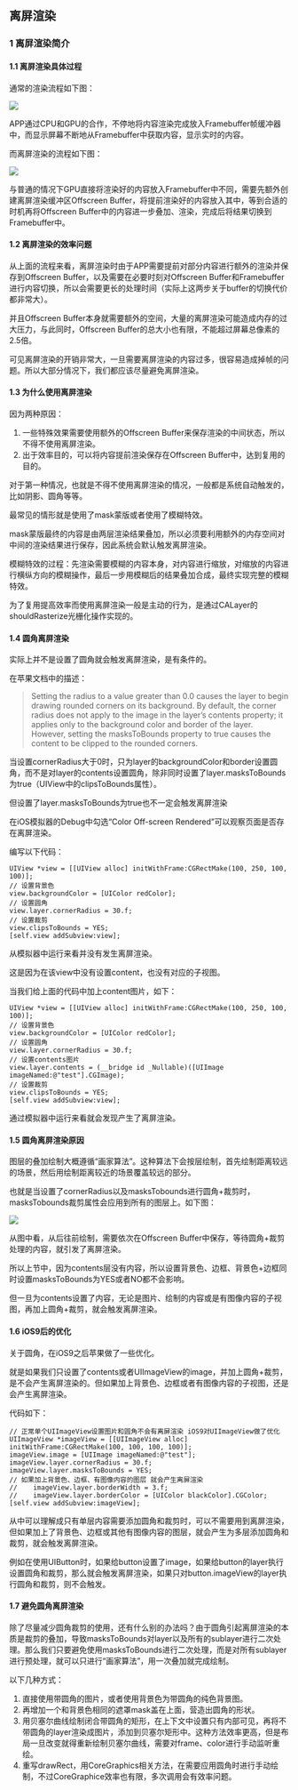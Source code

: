 ## 离屏渲染

### 1 离屏渲染简介

#### 1.1 离屏渲染具体过程

通常的渲染流程如下图：

![](https://github.com/tangshenghao/iOSInterviewNotes/blob/master/iOS%E8%BF%9B%E9%98%B6/%E7%A6%BB%E5%B1%8F%E6%B8%B2%E6%9F%93/%E7%A6%BB%E5%B1%8F%E6%B8%B2%E6%9F%931.jpg?raw=true)

APP通过CPU和GPU的合作，不停地将内容渲染完成放入Framebuffer帧缓冲器中，而显示屏幕不断地从Framebuffer中获取内容，显示实时的内容。

而离屏渲染的流程如下图：

![](https://github.com/tangshenghao/iOSInterviewNotes/blob/master/iOS%E8%BF%9B%E9%98%B6/%E7%A6%BB%E5%B1%8F%E6%B8%B2%E6%9F%93/%E7%A6%BB%E5%B1%8F%E6%B8%B2%E6%9F%932.jpg?raw=true)

与普通的情况下GPU直接将渲染好的内容放入Framebuffer中不同，需要先额外创建离屏渲染缓冲区Offscreen Buffer，将提前渲染好的内容放入其中，等到合适的时机再将Offscreen Buffer中的内容进一步叠加、渲染，完成后将结果切换到Framebuffer中。



#### 1.2 离屏渲染的效率问题

从上面的流程来看，离屏渲染时由于APP需要提前对部分内容进行额外的渲染并保存到Offscreen Buffer，以及需要在必要时刻对Offscreen Buffer和Framebuffer进行内容切换，所以会需要更长的处理时间（实际上这两步关于buffer的切换代价都非常大）。

并且Offscreen Buffer本身就需要额外的空间，大量的离屏渲染可能造成内存的过大压力，与此同时，Offscreen Buffer的总大小也有限，不能超过屏幕总像素的2.5倍。

可见离屏渲染的开销非常大，一旦需要离屏渲染的内容过多，很容易造成掉帧的问题。所以大部分情况下，我们都应该尽量避免离屏渲染。



#### 1.3 为什么使用离屏渲染

因为两种原因：

1. 一些特殊效果需要使用额外的Offscreen Buffer来保存渲染的中间状态，所以不得不使用离屏渲染。
2. 出于效率目的，可以将内容提前渲染保存在Offscreen Buffer中，达到复用的目的。

对于第一种情况，也就是不得不使用离屏渲染的情况，一般都是系统自动触发的，比如阴影、圆角等等。

最常见的情形就是使用了mask蒙版或者使用了模糊特效。

mask蒙版最终的内容是由两层渲染结果叠加，所以必须要利用额外的内存空间对中间的渲染结果进行保存，因此系统会默认触发离屏渲染。

模糊特效的过程：先渲染需要模糊的内容本身，对内容进行缩放，对缩放的内容进行横纵方向的模糊操作，最后一步用模糊后的结果叠加合成，最终实现完整的模糊特效。

为了复用提高效率而使用离屏渲染一般是主动的行为，是通过CALayer的shouldRasterize光栅化操作实现的。



#### 1.4 圆角离屏渲染

实际上并不是设置了圆角就会触发离屏渲染，是有条件的。

在苹果文档中的描述：

> Setting the radius to a value greater than 0.0 causes the layer to begin drawing rounded corners on its background. By default, the corner radius does not apply to the image in the layer’s contents property; it applies only to the background color and border of the layer. However, setting the masksToBounds property to true causes the content to be clipped to the rounded corners.

当设置cornerRadius大于0时，只为layer的backgroundColor和border设置圆角，而不是对layer的contents设置圆角，除非同时设置了layer.masksToBounds为true（UIView中的clipsToBounds属性）。

但设置了layer.masksToBounds为true也不一定会触发离屏渲染

在iOS模拟器的Debug中勾选“Color Off-screen Rendered”可以观察页面是否存在离屏渲染。

编写以下代码：

```
UIView *view = [[UIView alloc] initWithFrame:CGRectMake(100, 250, 100, 100)];
// 设置背景色
view.backgroundColor = [UIColor redColor];
// 设置圆角
view.layer.cornerRadius = 30.f;
// 设置裁剪
view.clipsToBounds = YES;
[self.view addSubview:view];
```

从模拟器中运行来看并没有发生离屏渲染。

这是因为在该view中没有设置content，也没有对应的子视图。

当我们给上面的代码中加上content图片，如下：

```
UIView *view = [[UIView alloc] initWithFrame:CGRectMake(100, 250, 100, 100)];
// 设置背景色
view.backgroundColor = [UIColor redColor];
// 设置圆角
view.layer.cornerRadius = 30.f;
// 设置contents图片
view.layer.contents = (__bridge id _Nullable)([UIImage imageNamed:@"test"].CGImage);
// 设置裁剪
view.clipsToBounds = YES;
[self.view addSubview:view];
```

通过模拟器中运行来看就会发现产生了离屏渲染。



#### 1.5 圆角离屏渲染原因

图层的叠加绘制大概遵循“画家算法”。这种算法下会按层绘制，首先绘制距离较远的场景，然后用绘制距离较近的场景覆盖较远的部分。

也就是当设置了cornerRadius以及masksTobounds进行圆角+裁剪时，masksTobounds裁剪属性会应用到所有的图层上。如下图：

![](https://github.com/tangshenghao/iOSInterviewNotes/blob/master/iOS%E8%BF%9B%E9%98%B6/%E7%A6%BB%E5%B1%8F%E6%B8%B2%E6%9F%93/%E7%A6%BB%E5%B1%8F%E6%B8%B2%E6%9F%933.jpg?raw=true)

从图中看，从后往前绘制，需要依次在Offscreen Buffer中保存，等待圆角+裁剪处理的内容，就引发了离屏渲染。

所以上节中，因为contents层没有内容，所以设置背景色、边框、背景色+边框同时设置masksToBounds为YES或者NO都不会影响。

但一旦为contents设置了内容，无论是图片、绘制的内容或是有图像内容的子视图，再加上圆角+裁剪，就会触发离屏渲染。



#### 1.6 iOS9后的优化

关于圆角，在iOS9之后苹果做了一些优化。

就是如果我们只设置了contents或者UIImageView的image，并加上圆角+裁剪，是不会产生离屏渲染的。但如果加上背景色、边框或者有图像内容的子视图，还是会产生离屏渲染。

代码如下：

```
// 正常单个UIImageView设置图片和圆角不会有离屏渲染 iOS9对UIImageView做了优化
UIImageView *imageView = [[UIImageView alloc] initWithFrame:CGRectMake(100, 100, 100, 100)];
imageView.image = [UIImage imageNamed:@"test"];
imageView.layer.cornerRadius = 30.f;
imageView.layer.masksToBounds = YES;
// 如果加上背景色、边框、有图像内容的图层 就会产生离屏渲染
//    imageView.layer.borderWidth = 3.f;
//    imageView.layer.borderColor = [UIColor blackColor].CGColor;
[self.view addSubview:imageView];
```

从中可以理解成只有单层内容需要添加圆角和裁剪时，可以不需要用到离屏渲染，但如果加上了背景色、边框或其他有图像内容的图层，就会产生为多层添加圆角和裁剪，就会触发离屏渲染。

例如在使用UIButton时，如果给button设置了image，如果给button的layer执行设置圆角和裁剪，那么就会触发离屏渲染，如果只对button.imageView的layer执行圆角和裁剪，则不会触发。



#### 1.7 避免圆角离屏渲染

除了尽量减少圆角裁剪的使用，还有什么别的办法吗？由于圆角引起离屏渲染的本质是裁剪的叠加，导致masksToBounds对layer以及所有的sublayer进行二次处理。那么我们只要避免使用masksToBounds进行二次处理，而是对所有sublayer进行预处理，就可以只进行“画家算法”，用一次叠加就完成绘制。

以下几种方式：

1. 直接使用带圆角的图片，或者使用背景色为带圆角的纯色背景图。
2. 再增加一个和背景色相同的遮罩mask盖在上面，营造出圆角的形状。
3. 用贝塞尔曲线绘制闭合带圆角的矩形，在上下文中设置只有内部可见，再将不带圆角的layer渲染成图片，添加到贝塞尔矩形中。这种方法效率更高，但是布局一旦改变就得重新绘制贝塞尔曲线，需要对frame、color进行手动监听重绘。
4. 重写drawRect，用CoreGraphics相关方法，在需要应用圆角时进行手动绘制，不过CoreGraphice效率也有限，多次调用会有效率问题。





















